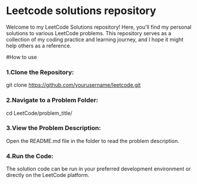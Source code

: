 # Leetcode solutions repository

Welcome to my LeetCode Solutions repository! Here, you'll find my personal solutions to various LeetCode problems. This repository serves as a collection of my coding practice and learning journey, and I hope it might help others as a reference.

#How to use

### 1.Clone the Repository:
git clone https://github.com/yourusername/leetcode.git

### 2.Navigate to a Problem Folder:
cd LeetCode/problem_title/

### 3.View the Problem Description: 
Open the README.md file in the folder to read the problem description.

### 4.Run the Code: 
The solution code can be run in your preferred development environment or directly on the LeetCode platform.
